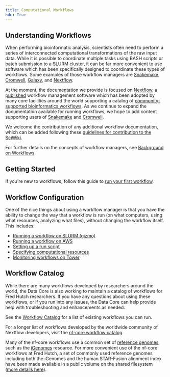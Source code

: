 ```yaml
---
title: Computational Workflows
hdc: True
---
```


## Understanding Workflows

When performing bioinformatic analysis, scientists often need to perform a series of interconnected
computational transformations of the raw input data. While it is possible to coordinate multiple tasks
using BASH scripts or batch submission to a SLURM cluster, it can be far more convenient to use
software which has been specifically designed to coordinate these types of workflows. Some examples
of those workflow managers are 
[Snakemake](https://snakemake.readthedocs.io/en/stable/), 
[Cromwell](https://cromwell.readthedocs.io/en/stable/), 
[Galaxy](https://galaxyproject.org/), 
and [Nextflow](https://nextflow.io/).

At the moment, the documentation we provide is focused on [Nextflow](https://nextflow.io/), a
[published](https://www.nature.com/articles/nbt.3820.epdf?author_access_token=NR5Sw5j7DhVJhsvhZX3O8NRgN0jAjWel9jnR3ZoTv0O-x-SaU0X4rrftBAum396PO2HW7nu_CY6WUD5BczKSljFiztaC_YS4qiOe1WqLsYegnGM2iRixif0sggcgrW7Y) 
workflow management software which has been adopted by many core facilities around the world supporting
a catalog of [community-supported bioinformatics workflows](https://nf-co.re/). As we continue to expand
the documentation available for running workflows, we hope to add content supporting users of
[Snakemake](https://snakemake.readthedocs.io/en/stable/) and [Cromwell](https://cromwell.readthedocs.io/en/stable/).

We welcome the contribution of any additional workflow documentation, which can be added following these
[guidelines for contribution to the SciWiki](https://github.com/FredHutch/wiki/blob/main/README.md).

For further details on the concepts of workflow managers, see [Background on Workflows](/hdc/workflows/workflow_background).

## Getting Started

If you're new to workflows, follow this guide to [run your first workflow](/hdc/workflows/running_first_workflow).

## Workflow Configuration

One of the nice things about using a workflow manager is that you have the ability to change the way
that a workflow is run (on what computers, using what resources, analyzing what files), without changing
the workflow itself. This includes:

- [Running a workflow on SLURM (gizmo)](/hdc/workflows/running/on_gizmo)
- [Running a workflow on AWS](/hdc/workflows/running/on_aws)
- [Setting up a run script](/hdc/workflows/running/run_script)
- [Specifying computational resources](/hdc/workflows/running/process_resources)
- [Monitoring workflows on Tower](/hdc/workflows/running/tower)

## Workflow Catalog

While there are many workflows developed by researchers around the world, the Data Core is also working
to maintain a catalog of workflows for Fred Hutch researchers. If you have any questions about using these
workflows, or if you run into any issues, the Data Core can help provide help with troubleshooting and
enhancements as needed.

See the [Workflow Catalog](/hdc/workflows/workflow_catalog) for a list of existing workflows you can run.

For a longer list of workflows developed by the worldwide community of Nextflow developers, visit the
[nf-core workflow catalog](https://nf-co.re/pipelines).

Many of the nf-core workflows use a common set of [reference genomes](https://nf-co.re/usage/reference_genomes),
such as the [iGenomes](https://support.illumina.com/sequencing/sequencing_software/igenome.html) resource.
For more convenient use of the nf-core workflows at Fred Hutch, a set of commonly used reference genomes
including both the iGenomes and the human STAR-Fusion alignment index have been made available in a
public volume on the shared filesystem ([more details here](/hdc/hdc_refgenomes)).
